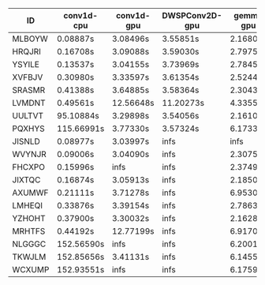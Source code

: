 |ID|conv1d-cpu|conv1d-gpu|DWSPConv2D-gpu|gemm-gpu|avg|
|-|-|-|-|-|-|
|MLBOYW|0.08887s|3.08496s|3.55851s|2.16803s|2.22509s|
|HRQJRI|0.16708s|3.09088s|3.59030s|2.79751s|2.41144s|
|YSYILE|0.13537s|3.04155s|3.73969s|2.78458s|2.42530s|
|XVFBJV|0.30980s|3.33597s|3.61354s|2.52442s|2.44593s|
|SRASMR|0.41388s|3.64885s|3.58364s|2.30430s|2.48767s|
|LVMDNT|0.49561s|12.56648s|11.20273s|4.33555s|7.15009s|
|UULTVT|95.10884s|3.29898s|3.54056s|2.16102s|26.02735s|
|PQXHYS|115.66991s|3.77330s|3.57324s|6.17332s|32.29744s|
|JISNLD|0.08977s|3.03997s|infs|infs|infs|
|WVYNJR|0.09006s|3.04090s|infs|2.30750s|infs|
|FHCXPO|0.15996s|infs|infs|2.37493s|infs|
|JIXTQC|0.16874s|3.05913s|infs|2.18500s|infs|
|AXUMWF|0.21111s|3.71278s|infs|6.95307s|infs|
|LMHEQI|0.33876s|3.39154s|infs|2.78637s|infs|
|YZHOHT|0.37900s|3.30032s|infs|2.16286s|infs|
|MRHTFS|0.44192s|12.77199s|infs|6.91708s|infs|
|NLGGGC|152.56590s|infs|infs|6.20010s|infs|
|TKWJLM|152.85656s|3.41131s|infs|6.14551s|infs|
|WCXUMP|152.93551s|infs|infs|6.17594s|infs|
